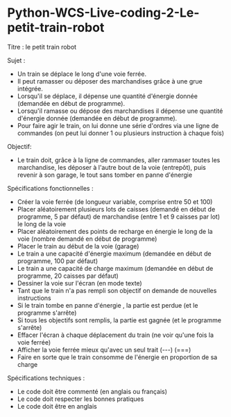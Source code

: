 # Python-WCS-Live-coding-2-Le-petit-train-robot

Titre : le petit train robot

Sujet :
* Un train se déplace le long d'une voie ferrée.
* Il peut ramasser ou déposer des marchandises grâce à une grue intégrée.
* Lorsqu'il se déplace, il dépense une quantité d'énergie donnée (demandée en début de programme).
* Lorsqu'il ramasse ou dépose des marchandises il dépense une quantité d'énergie donnée (demandée en début de programme).
* Pour faire agir le train, on lui donne une série d'ordres via une ligne de commandes (on peut lui donner 1 ou plusieurs instruction à chaque fois)

Objectif:
* Le train doit, grâce à la ligne de commandes, aller rammaser toutes les marchandise, les déposer à l'autre bout de la voie (entrepôt), puis revenir à son garage, le tout sans tomber en panne d'énergie

Spécifications fonctionnelles :
* Créer la voie ferrée (de longueur variable, comprise entre 50 et 100)
* Placer aléatoirement plusieurs lots de caisses (demandé en début de programme, 5 par défaut) de marchandise (entre 1 et 9 caisses par lot) le long de la voie
* Placer aléatoirement des points de recharge en énergie le long de la voie (nombre demandé en début de programme)
* Placer le train au début de la voie (garage)
* Le train a une capacité d'énergie maximum (demandée en début de programme, 100 par défaut)
* Le train a une capacité de charge maximum (demandée en début de programme, 20 caisses par défaut)
* Dessiner la voie sur l'écran (en mode texte)
* Tant que le train n'a pas rempli son objectif on demande de nouvelles instructions
* Si le train tombe en panne d'énergie , la partie est perdue (et le programme s'arrête)
* Si tous les objectifs sont remplis, la partie est gagnée (et le programme s'arrête)
* Effacer l'écran à chaque déplacement du train (ne voir qu'une fois la voie ferrée)
* Afficher la voie ferrée mieux qu'avec un seul trait (---) (===)
* Faire en sorte que le train consomme de l'énergie en proportion de sa charge

Spécifications techniques :
- Le code doit être commenté (en anglais ou français)
- Le code doit respecter les bonnes pratiques
- Le code doit être en anglais

